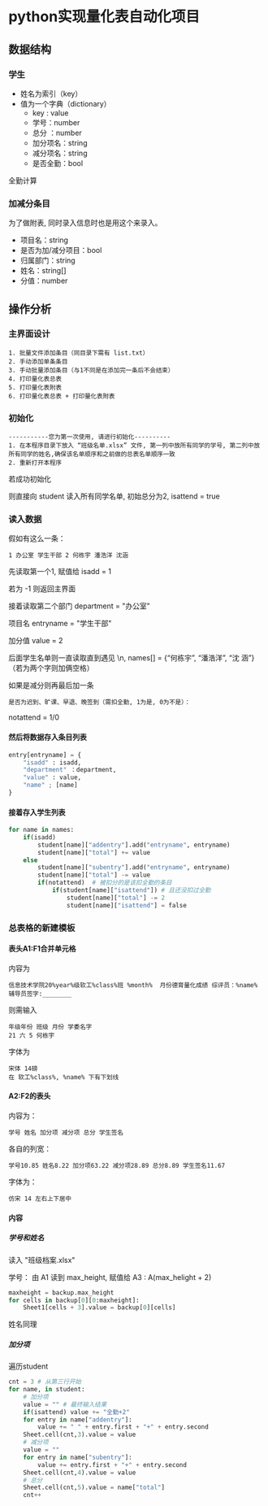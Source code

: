# python实现量化表自动化项目



## 数据结构



### 学生



- 姓名为索引（key）
- 值为一个字典（dictionary）
  - key : value
  - 学号：number
  - 总分 ：number
  - 加分项名：string
  - 减分项名：string
  - 是否全勤：bool

全勤计算



### 加减分条目



为了做附表, 同时录入信息时也是用这个来录入。

- 项目名：string
- 是否为加/减分项目：bool
- 归属部门：string
- 姓名：string[]
- 分值：number



## 操作分析



### 主界面设计

```
1. 批量文件添加条目（同目录下需有 list.txt）
2. 手动添加单条条目
3. 手动批量添加条目（与1不同是在添加完一条后不会结束）
4. 打印量化表总表
5. 打印量化表附表
6. 打印量化表总表 + 打印量化表附表
```



### 初始化

```
-----------您为第一次使用, 请进行初始化----------
1. 在本程序目录下放入 “班级名单.xlsx” 文件, 第一列中放所有同学的学号, 第二列中放所有同学的姓名,确保该名单顺序和之前做的总表名单顺序一致
2. 重新打开本程序
```

若成功初始化

则直接向 student 读入所有同学名单, 初始总分为2, isattend = true







### 读入数据



假如有这么一条：

```
1 办公室 学生干部 2 何栋宇 潘浩洋 沈涵
```

先读取第一个1, 赋值给 isadd = 1

若为 -1 则返回主界面

接着读取第二个部门 department = "办公室"

项目名 entryname = "学生干部"

加分值 value = 2

后面学生名单则一直读取直到遇见 \n, names[] = {“何栋宇”, “潘浩洋”, “沈  涵”}（若为两个字则加俩空格）

如果是减分则再最后加一条

```
是否为迟到、旷课、早退、晚签到（需扣全勤, 1为是, 0为不是）：
```

notattend = 1/0

#### 然后将数据存入条目列表

```python
entry[entryname] = {
	"isadd" : isadd, 
	"department" ：department,
	"value" : value,
	"name" ; [name]
}
```

#### 接着存入学生列表

```python
for name in names:
	if(isadd)
		student[name]["addentry"].add("entryname", entryname)
		student[name]["total"] += value
	else
		student[name]["subentry"].add("entryname", entryname)
		student[name]["total"] -= value
		if(notattend)  # 被扣分的是该扣全勤的条目
			if(student[name]["isattend"]) # 且还没扣过全勤
				student[name]["total"] -= 2
				student[name]["isattend"] = false
```



### 总表格的新建模板

#### 表头A1:F1合并单元格

内容为 

```
信息技术学院20%year%级软工%class%班 %month%  月份德育量化成绩 综评员：%name% 辅导员签字:________
```

则需输入

```
年级年份 班级 月份 学委名字
21 六 5 何栋宇
```

字体为

```
宋体 14磅
在 软工%class%, %name% 下有下划线
```

#### A2:F2的表头

内容为：

```
学号 姓名 加分项 减分项 总分 学生签名
```

各自的列宽：

```
学号10.85 姓名8.22 加分项63.22 减分项28.89 总分8.89 学生签名11.67
```

字体为：

```
仿宋 14 左右上下居中
```

#### 内容

##### 学号和姓名

读入 "班级档案.xlsx"

学号： 由 A1 读到 max_height, 赋值给 A3 : A(max_helight + 2)

```python
maxheight = backup.max_height
for cells in backup[0][0:maxheight]:
	Sheet1[cells + 3].value = backup[0][cells]
```

姓名同理

##### 加分项

遍历student

```python
cnt = 3 # 从第三行开始
for name, in student:
	# 加分项
	value = "" # 最终输入结果
	if(isattend) value += "全勤+2"
	for entry in name["addentry"]:
		value += " " + entry.first + "+" + entry.second
	Sheet.cell(cnt,3).value = value
	# 减分项
	value = ""
	for entry in name["subentry"]:
		value += entry.first + "+" + entry.second
	Sheet.cell(cnt,4).value = value
	# 总分
	Sheet.cell(cnt,5).value = name["total"]
    cnt++
```



